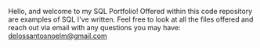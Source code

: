 Hello, and welcome to my SQL Portfolio! Offered within this code repository are examples of SQL I've written. Feel free to look at all the files offered and reach out via email with any questions you may have: delossantosnoelm@gmail.com
